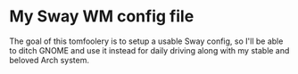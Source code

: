 # My Sway WM config file
The goal of this tomfoolery is to setup a usable Sway config, so I'll be able to ditch GNOME and use it instead for daily driving along with my stable and beloved Arch system.  

